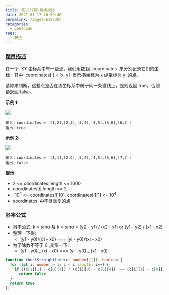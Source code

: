 ```yaml
---
title: 第1232题-缀点成线
date: 2021-01-17 20:59:46
permalink: /pages/b18730/
categories:
  - LeetCode
tags:
  - 算法
---
```


### [题目描述](https://leetcode-cn.com/problems/last-stone-weight/)

在一个  <span class="span-shadow">XY</span> 坐标系中有一些点，我们用数组  <span class="span-shadow">coordinates</span>  来分别记录它们的坐标，其中  <span class="span-shadow">coordinates[i] = [x, y]</span>  表示横坐标为 <span class="span-shadow">x</span> 纵坐标为 <span class="span-shadow">y</span>  的点。

请你来判断，这些点是否在该坐标系中属于同一条直线上，是则返回 <span class="span-shadow">true</span>，否则请返回 <span class="span-shadow">false</span>。

<!-- more -->

**示例 1:**

<img src="https://cdn.jsdelivr.net/gh/xiaojun996/CDN/images/leetcode/check-if-it-is-a-straight-line-1.jpg" />

```
输入：coordinates = [[1,2],[2,3],[3,4],[4,5],[5,6],[6,7]]
输出：true
```

**示例 2:**

<img src="https://cdn.jsdelivr.net/gh/xiaojun996/CDN/images/leetcode/check-if-it-is-a-straight-line-2.jpg" />

```
输入：coordinates = [[1,1],[2,2],[3,4],[4,5],[5,6],[7,7]]
输出：false
```

**提示:**

- <span class="span-shadow">2 <= coordinates.length <= 1000</span>
- <span class="span-shadow">coordinates[i].length == 2</span>
- <span class="span-shadow">-10<sup>4</sup> <= coordinates[i][0], coordinates[i][1] <= 10<sup>4</sup></span>
- <span class="span-shadow">coordinates</span>  中不含重复的点

### 斜率公式

- 斜率公式: k = tanα 及 k = tanα = (y2 - y1) / (x2 - x1) or (y1 - y2) / (x1 - x2)
- 整理一下得:
  - (y1 - y0)/(x1 - x0) === (yi - y0)/(xi - x0)
- 为了除数不等于 0 ,变形一下:
  - (y1 - y0) _ (xi - x0) === (yi - y0) _ (x1 - x0)

```TypeScript
function checkStraightLine(c: number[][]): boolean {
  for (let i: number = 1; i < c.length; i++) {
    if ((c[1][1] - c[0][1]) * (c[i][0] - c[0][0]) !== (c[i][1] - c[0][1]) * (c[1][0] - c[0][0]))
      return false
  }
  return true
};
```

